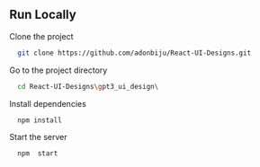 ## Run Locally

Clone the project

```bash
  git clone https://github.com/adonbiju/React-UI-Designs.git
```

Go to the project directory

```bash
  cd React-UI-Designs\gpt3_ui_design\
```

Install dependencies

```bash
  npm install
```

Start the server

```bash
  npm  start